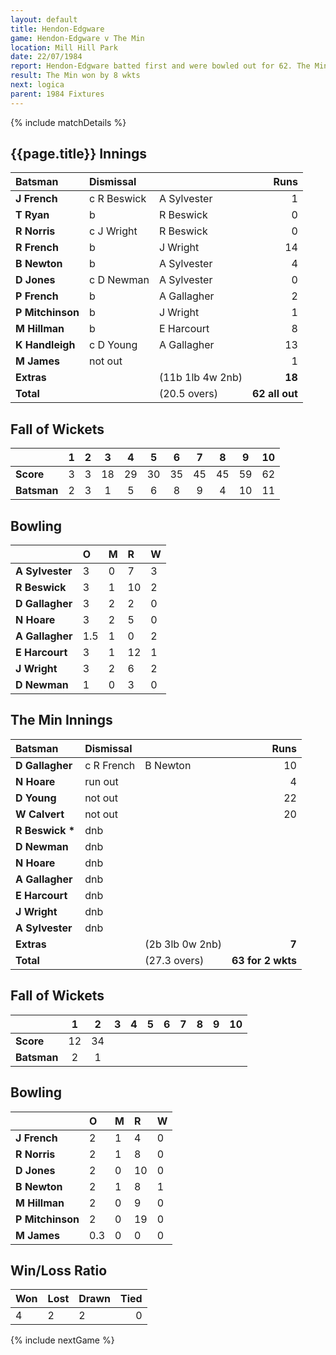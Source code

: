 ```yaml
---
layout: default
title: Hendon-Edgware
game: Hendon-Edgware v The Min
location: Mill Hill Park
date: 22/07/1984
report: Hendon-Edgware batted first and were bowled out for 62. The Min replied with 63 for 2 wkts
result: The Min won by 8 wkts
next: logica
parent: 1984 Fixtures
---
```


{% include matchDetails %}

## {{page.title}} Innings

| Batsman | Dismissal |  | Runs |
|:---|:---|---|---:|
| **J French** | c R Beswick | A Sylvester | 1 |
| **T Ryan** | b | R Beswick | 0 |
| **R Norris** | c J Wright | R Beswick | 0 |
| **R French** | b | J Wright | 14 |
| **B Newton** | b | A Sylvester | 4 |
| **D Jones** | c D Newman | A Sylvester | 0 |
| **P French** | b | A Gallagher | 2 |
| **P Mitchinson** | b | J Wright | 1 |
| **M Hillman** | b | E Harcourt | 8 |
| **K Handleigh** | c D Young | A Gallagher | 13 |
| **M James** | not out | | 1 |
| **Extras** | | (11b 1lb 4w 2nb) | **18** |
| **Total** | | (20.5 overs) | **62 all out** |

## Fall of Wickets

| | 1 | 2 | 3 | 4 | 5 | 6 | 7 | 8 | 9 | 10 |
|---|:---:|:---:|:---:|:---:|:---:|:---:|:---:|:---:|:---:|:---:|
| **Score** | 3 | 3 | 18 | 29 | 30 | 35 | 45 | 45 | 59 | 62 |
| **Batsman** | 2 | 3 | 1 | 5 | 6 | 8 | 9 | 4 | 10 | 11 |

## Bowling

| | O | M | R | W |
|---|:---|:---|:---|:---|
| **A Sylvester** | 3 | 0 | 7 | 3 |
| **R Beswick** | 3 | 1 | 10 | 2 |
| **D Gallagher** | 3 | 2 | 2 | 0 |
| **N Hoare** | 3 | 2 | 5 | 0 |
| **A Gallagher** | 1.5 | 1 | 0 | 2 |
| **E Harcourt** | 3 | 1 | 12 | 1 |
| **J Wright** | 3 | 2 | 6 | 2 |
| **D Newman** | 1 | 0 | 3 | 0 |

## The Min Innings

| Batsman | Dismissal |  | Runs |
|:---|:---|---|---:|
| **D Gallagher** | c R French | B Newton | 10 |
| **N Hoare** | run out |  | 4 |
| **D Young** | not out |  | 22 |
| **W Calvert** | not out |  | 20 |
| **R Beswick &#42;** | dnb  |  |  |
| **D Newman** | dnb | |  |
| **N Hoare** | dnb |  |  |
| **A Gallagher** | dnb | |  |
| **E Harcourt** | dnb |  |  |
| **J Wright** | dnb | |  |
| **A Sylvester** | dnb | |  |
| **Extras** | | (2b 3lb 0w 2nb) | **7** |
| **Total** | | (27.3 overs) | **63 for 2 wkts** |

## Fall of Wickets

| | 1 | 2 | 3 | 4 | 5 | 6 | 7 | 8 | 9 | 10 |
|---|:---:|:---:|:---:|:---:|:---:|:---:|:---:|:---:|:---:|:---:|
| **Score** | 12 | 34 |  |  |  |  |  |  | | |
| **Batsman** | 2 | 1 |  |  |  |  |  |  |  | |

## Bowling

| | O | M | R | W |
|---|:---|:---|:---|:---|
| **J French** | 2 | 1 | 4 | 0 |
| **R Norris** | 2 | 1 | 8 | 0 |
| **D Jones** | 2 | 0 | 10 | 0 |
| **B Newton** | 2 | 1 | 8 | 1 |
| **M Hillman** | 2 | 0 | 9 | 0 |
| **P Mitchinson** | 2 | 0 | 19 | 0 |
| **M James** | 0.3 | 0 | 0 | 0 |

## Win/Loss Ratio

| Won | Lost | Drawn | Tied |
|:---|:---|:---|---:|
| 4 | 2 | 2 | 0 |

{% include nextGame %}